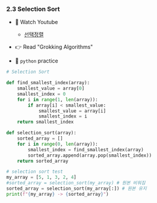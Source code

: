 ### 2.3 Selection Sort

- 🍒 Watch Youtube
    - [선택정렬](https://www.youtube.com/watch?v=jpyslMwprao)


- 👉 Read "Grokking Algorithms"


- 🐍 `python` practice

```python
# Selection Sort

def find_smallest_index(array):
    smallest_value = array[0]
    smallest_index = 0
    for i in range(1, len(array)):
        if array[i] < smallest_value:
            smallest_value = array[i]
            smallest_index = i
    return smallest_index

def selection_sort(array):
    sorted_array = []
    for i in range(0, len(array)):
        smallest_index = find_smallest_index(array)
        sorted_array.append(array.pop(smallest_index))
    return sorted_array

# selection sort test
my_array = [5, 1, 3, 2, 4]
#sorted_array = selection_sort(my_array) # 원본 비워짐
sorted_array = selection_sort(my_array[:]) # 원본 유지 
print(f"{my_array} -> {sorted_array}")
```
